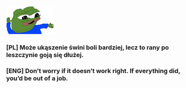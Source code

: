 ![pepe](pepe.gif)

### [PL] Może ukąszenie świni boli bardziej, lecz to rany po leszczynie goją się dłużej.
### [ENG] Don’t worry if it doesn’t work right. If everything did, you’d be out of a job.
